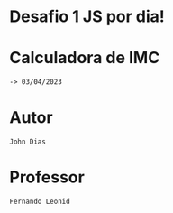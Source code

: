 # Desafio 1 JS por dia!

# Calculadora de IMC
    -> 03/04/2023

# Autor
    John Dias

# Professor
    Fernando Leonid